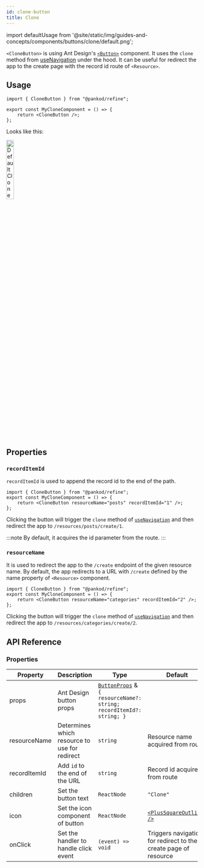 ```yaml
---
id: clone-button
title: Clone
---
```


import defaultUsage from '@site/static/img/guides-and-concepts/components/buttons/clone/default.png';

`<CloneButton>` is using Ant Design's [`<Button>`](https://ant.design/components/button/) component. It uses the `clone` method from [useNavigation](#) under the hood. It can be useful for redirect the app to the create page with the record id route of `<Resource>`.

## Usage

```tsx
import { CloneButton } from "@pankod/refine";

export const MyCloneComponent = () => {
    return <CloneButton />;
};
```

Looks like this:

<div>
    <img  width="20%" src={defaultUsage} alt="Default Clone Button" />
</div>

## Properties

### `recordItemId`

`recordItemId` is used to append the record id to the end of the path.

```tsx
import { CloneButton } from "@pankod/refine";
export const MyCloneComponent = () => {
    return <CloneButton resourceName="posts" recordItemId="1" />;
};
```

Clicking the button will trigger the `clone` method of [`useNavigation`](#) and then redirect the app to `/resources/posts/create/1`.

:::note
By default, it acquires the id parameter from the route.
:::

### `resourceName`

It is used to redirect the app to the `/create` endpoint of the given resource name. By default, the app redirects to a URL with `/create` defined by the name property of `<Resource>` component.

```tsx
import { CloneButton } from "@pankod/refine";
export const MyCloneComponent = () => {
    return <CloneButton resourceName="categories" recordItemId="2" />;
};
```

Clicking the button will trigger the `clone` method of [`useNavigation`](#) and then redirect the app to `/resources/categories/create/2`.

## API Reference

### Properties

| Property     | Description                                   | Type                                                                                                             | Default                                                         |
| ------------ | --------------------------------------------- | ---------------------------------------------------------------------------------------------------------------- | --------------------------------------------------------------- |
| props        | Ant Design button props                       | [`ButtonProps`](https://ant.design/components/button/#API) & `{ resourceName?: string; recordItemId?: string; }` |                                                                 |
| resourceName | Determines which resource to use for redirect | `string`                                                                                                         | Resource name acquired from route                               |
| recordItemId | Add `id` to the end of the URL                | `string`                                                                                                         | Record id acquired from route                                   |
| children     | Set the button text                           | `ReactNode`                                                                                                      | `"Clone"`                                                       |
| icon         | Set the icon component of button              | `ReactNode`                                                                                                      | [`<PlusSquareOutlined />`](https://ant.design/components/icon/) |
| onClick      | Set the handler to handle click event         | `(event) => void`                                                                                                | Triggers navigation for redirect to the create page of resource |
